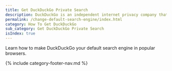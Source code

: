 ```yaml
---
title: Get DuckDuckGo Private Search
description: DuckDuckGo is an independent internet privacy company that offers a private alternative to Google search & Chrome in one free app.
permalink: /change-default-search-engine/index.html
category: How To Get DuckDuckGo
sub_category: Get DuckDuckGo Private Search
isIndex: true
---
```


Learn how to make DuckDuckGo your default search engine in popular browsers.

{% include category-footer-nav.md %}

